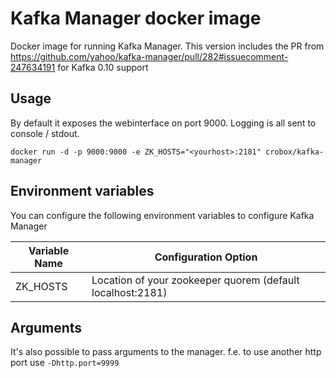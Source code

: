 # Kafka Manager docker image

Docker image for running Kafka Manager. This version includes the PR from https://github.com/yahoo/kafka-manager/pull/282#issuecomment-247634191 for Kafka 0.10 support

## Usage
By default it exposes the webinterface on port 9000. Logging is all sent to console / stdout.

```
docker run -d -p 9000:9000 -e ZK_HOSTS="<yourhost>:2181" crobox/kafka-manager
```

## Environment variables

You can configure the following environment variables to configure Kafka Manager

Variable Name       | Configuration Option
--------------------|---------------------------------------------------------
ZK_HOSTS            | Location of your zookeeper quorem (default localhost:2181)

## Arguments

It's also possible to pass arguments to the manager. f.e. to use another http port use `-Dhttp.port=9999`